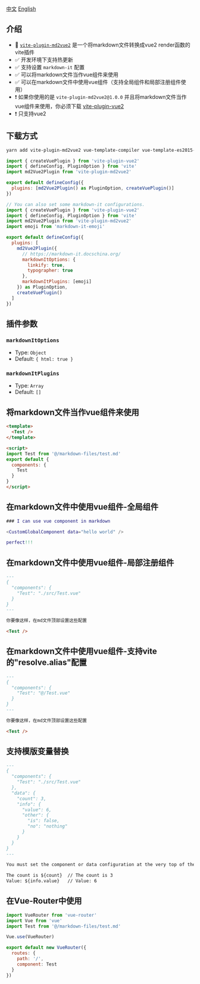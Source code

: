 [中文](./readme_cn.md)
[English](./readme.md)

## 介绍

- 🌟 [`vite-plugin-md2vue2`](https://www.npmjs.com/package/vite-plugin-md2vue2) 是一个将markdown文件转换成vue2 render函数的vite插件
- ✅ 开发环境下支持热更新
- ✅ 支持设置 `markdown-it` 配置
- ✅ 可以将markdown文件当作vue组件来使用
- ✅ 可以在markdown文件中使用vue组件（支持全局组件和局部注册组件使用）
- ❗ 如果你使用的是 `vite-plugin-md2vue2@1.0.0` 并且将markdown文件当作vue组件来使用，你必须下载 [vite-plugin-vue2](https://github.com/underfin/vite-plugin-vue2) 
- ❗ 只支持vue2

## 下载方式

```bash
yarn add vite-plugin-md2vue2 vue-template-compiler vue-template-es2015-compiler markdown-it
```

```js
import { createVuePlugin } from 'vite-plugin-vue2'
import { defineConfig, PluginOption } from 'vite'
import md2Vue2Plugin from 'vite-plugin-md2vue2'

export default defineConfig({
  plugins: [md2Vue2Plugin() as PluginOption, createVuePlugin()]
})
```

```js
// You can also set some markdown-it configurations.
import { createVuePlugin } from 'vite-plugin-vue2'
import { defineConfig, PluginOption } from 'vite'
import md2Vue2Plugin from 'vite-plugin-md2vue2'
import emoji from 'markdown-it-emoji'

export default defineConfig({
  plugins: [
    md2Vue2Plugin({
      // https://markdown-it.docschina.org/
      markdownItOptions: {
        linkify: true,
        typographer: true
      },
      markdownItPlugins: [emoji]
    }) as PluginOption,
    createVuePlugin()
  ]
})
```

## 插件参数
### `markdownItOptions`
  - Type: `Object`
  - Default: `{ html: true }`
### `markdownItPlugins`
  - Type: `Array`
  - Default: `[]`


## 将markdown文件当作vue组件来使用

```html
<template>
  <Test />
</template>

<script>
import Test from '@/markdown-files/test.md'
export default {
  components: {
    Test
  }
}
</script>
```

## 在markdown文件中使用vue组件-全局组件

```m
### I can use vue component in markdown

<CustomGlobalComponent data="hello world" />

perfect!!!
```

## 在markdown文件中使用vue组件-局部注册组件

```md
---
{
  "components": {
    "Test": "./src/Test.vue"
  }
}
---

你要像这样，在md文件顶部设置这些配置

<Test />
```

## 在markdown文件中使用vue组件-支持vite的"resolve.alias"配置

```md
---
{
  "components": {
    "Test": "@/Test.vue"
  }
}
---

你要像这样，在md文件顶部设置这些配置

<Test />
```

## 支持模版变量替换

```md
---
{
  "components": {
    "Test": "./src/Test.vue"
  },
  "data": {
    "count": 3,
    "info": {
      "value": 6,
      "other": {
        "is": false,
        "no": "nothing"
      }
    }
  }
}
---

You must set the component or data configuration at the very top of the md file.

The count is ${count}  // The count is 3
Value: ${info.value}   // Value: 6
```

## 在Vue-Router中使用

```js
import VueRouter from 'vue-router'
import Vue from 'vue'
import Test from '@/markdown-files/test.md'

Vue.use(VueRouter)

export default new VueRouter({
  routes: {
    path: '/',
    component: Test
  }
})
```
